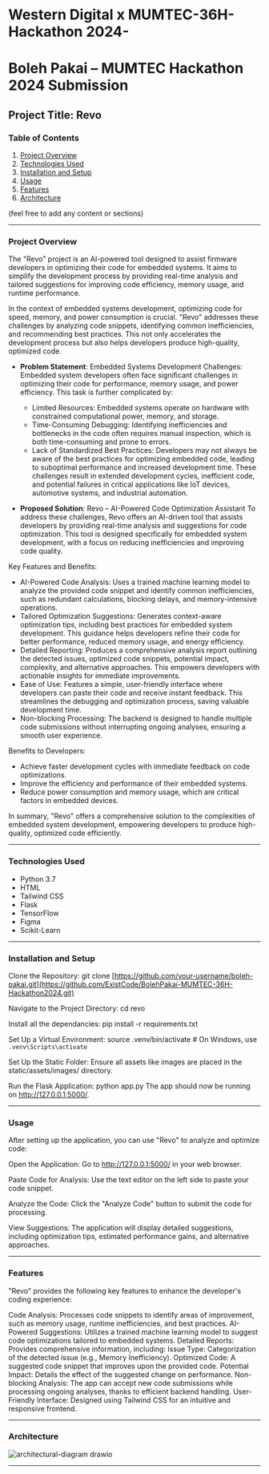 # Western Digital x MUMTEC-36H-Hackathon 2024-
# Boleh Pakai – MUMTEC Hackathon 2024 Submission

## Project Title: Revo

### Table of Contents
1. [Project Overview](#project-overview)
2. [Technologies Used](#technologies-used)
3. [Installation and Setup](#installation-and-setup)
4. [Usage](#usage)
5. [Features](#features)
6. [Architecture](#architecture)

(feel free to add any content or sections)

---

### Project Overview
The "Revo" project is an AI-powered tool designed to assist firmware developers in optimizing their code for embedded systems. It aims to simplify the development process by providing real-time analysis and tailored suggestions for improving code efficiency, memory usage, and runtime performance.

In the context of embedded systems development, optimizing code for speed, memory, and power consumption is crucial. "Revo" addresses these challenges by analyzing code snippets, identifying common inefficiencies, and recommending best practices. This not only accelerates the development process but also helps developers produce high-quality, optimized code.

- **Problem Statement**: Embedded Systems Development Challenges:
Embedded system developers often face significant challenges in optimizing their code for performance, memory usage, and power efficiency. This task is further complicated by:

  - Limited Resources: Embedded systems operate on hardware with constrained computational power, memory, and storage.
  - Time-Consuming Debugging: Identifying inefficiencies and bottlenecks in the code often requires manual inspection, which is both time-consuming and prone to errors.
  - Lack of Standardized Best Practices: Developers may not always be aware of the best practices for optimizing embedded code, leading to suboptimal performance and increased development time.
  These challenges result in extended development cycles, inefficient code, and potential failures in critical applications like IoT devices, automotive systems, and industrial automation.

- **Proposed Solution**: Revo – AI-Powered Code Optimization Assistant
To address these challenges, Revo offers an AI-driven tool that assists developers by providing real-time analysis and suggestions for code optimization. This tool is designed specifically for embedded system development, with a focus on reducing inefficiencies and improving code quality.

Key Features and Benefits:
- AI-Powered Code Analysis: Uses a trained machine learning model to analyze the provided code snippet and identify common inefficiencies, such as redundant calculations, blocking delays, and memory-intensive operations.
- Tailored Optimization Suggestions: Generates context-aware optimization tips, including best practices for embedded system development. This guidance helps developers refine their code for better performance, reduced memory usage, and energy efficiency.
- Detailed Reporting: Produces a comprehensive analysis report outlining the detected issues, optimized code snippets, potential impact, complexity, and alternative approaches. This empowers developers with actionable insights for immediate improvements.
- Ease of Use: Features a simple, user-friendly interface where developers can paste their code and receive instant feedback. This streamlines the debugging and optimization process, saving valuable development time.
- Non-blocking Processing: The backend is designed to handle multiple code submissions without interrupting ongoing analyses, ensuring a smooth user experience.

Benefits to Developers:
- Achieve faster development cycles with immediate feedback on code optimizations.
- Improve the efficiency and performance of their embedded systems.
- Reduce power consumption and memory usage, which are critical factors in embedded devices.

In summary, "Revo" offers a comprehensive solution to the complexities of embedded system development, empowering developers to produce high-quality, optimized code efficiently.

---

### Technologies Used

- Python 3.7
- HTML
- Tailwind CSS
- Flask
- TensorFlow
- Figma
- Scikit-Learn

---

### Installation and Setup
Clone the Repository:
git clone [https://github.com/your-username/boleh-pakai.git](https://github.com/ExistCode/BolehPakai-MUMTEC-36H-Hackathon2024.git)

Navigate to the Project Directory:
cd revo

Install all the dependancies:
pip install -r requirements.txt

Set Up a Virtual Environment:
source .venv/bin/activate  # On Windows, use `.venv\Scripts\activate`

Set Up the Static Folder:
Ensure all assets like images are placed in the static/assets/images/ directory.

Run the Flask Application:
python app.py
The app should now be running on http://127.0.0.1:5000/.

--- 

### Usage
After setting up the application, you can use "Revo" to analyze and optimize code:

Open the Application:
Go to http://127.0.0.1:5000/ in your web browser.

Paste Code for Analysis:
Use the text editor on the left side to paste your code snippet.

Analyze the Code:
Click the "Analyze Code" button to submit the code for processing.

View Suggestions:
The application will display detailed suggestions, including optimization tips, estimated performance gains, and alternative approaches.

--- 

### Features
"Revo" provides the following key features to enhance the developer's coding experience:

Code Analysis: Processes code snippets to identify areas of improvement, such as memory usage, runtime inefficiencies, and best practices.
AI-Powered Suggestions: Utilizes a trained machine learning model to suggest code optimizations tailored to embedded systems.
Detailed Reports: Provides comprehensive information, including:
Issue Type: Categorization of the detected issue (e.g., Memory Inefficiency).
Optimized Code: A suggested code snippet that improves upon the provided code.
Potential Impact: Details the effect of the suggested change on performance.
Non-blocking Analysis: The app can accept new code submissions while processing ongoing analyses, thanks to efficient backend handling.
User-Friendly Interface: Designed using Tailwind CSS for an intuitive and responsive frontend.

--- 

### Architecture
![architectural-diagram drawio](https://github.com/user-attachments/assets/374ed45a-a4a6-4892-88e0-8377fed74825)

--- 

